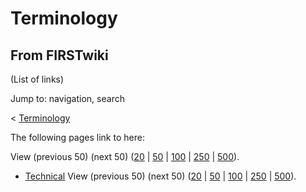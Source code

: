 # Terminology

## From FIRSTwiki

(List of links)

Jump to: navigation, search

< [Terminology](/index.php?title=Terminology&redirect=no "Terminology")

The following pages link to here:

View (previous 50) (next 50) ([20](/index.php?title=Special:Whatlinkshere/Terminology&limit=20&from=0 "Special:Whatlinkshere/Terminology") | [50](/index.php?title=Special:Whatlinkshere/Terminology&limit=50&from=0 "Special:Whatlinkshere/Terminology") | [100](/index.php?title=Special:Whatlinkshere/Terminology&limit=100&from=0 "Special:Whatlinkshere/Terminology") | [250](/index.php?title=Special:Whatlinkshere/Terminology&limit=250&from=0 "Special:Whatlinkshere/Terminology") | [500](/index.php?title=Special:Whatlinkshere/Terminology&limit=500&from=0 "Special:Whatlinkshere/Terminology")).

- [Technical](Technical "Technical") View (previous 50) (next 50) ([20](/index.php?title=Special:Whatlinkshere/Terminology&limit=20&from=0 "Special:Whatlinkshere/Terminology") | [50](/index.php?title=Special:Whatlinkshere/Terminology&limit=50&from=0 "Special:Whatlinkshere/Terminology") | [100](/index.php?title=Special:Whatlinkshere/Terminology&limit=100&from=0 "Special:Whatlinkshere/Terminology") | [250](/index.php?title=Special:Whatlinkshere/Terminology&limit=250&from=0 "Special:Whatlinkshere/Terminology") | [500](/index.php?title=Special:Whatlinkshere/Terminology&limit=500&from=0 "Special:Whatlinkshere/Terminology")).
